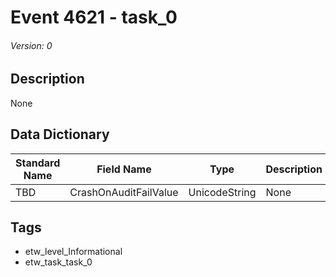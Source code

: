 # Event 4621 - task_0
###### Version: 0

## Description
None

## Data Dictionary
|Standard Name|Field Name|Type|Description|Sample Value|
|---|---|---|---|---|
|TBD|CrashOnAuditFailValue|UnicodeString|None|`None`|

## Tags
* etw_level_Informational
* etw_task_task_0